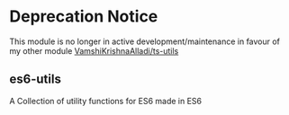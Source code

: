 # Deprecation Notice

This module is no longer in active development/maintenance in favour of my other module [VamshiKrishnaAlladi/ts-utils](https://github.com/VamshiKrishnaAlladi/ts-utils)

## es6-utils

A Collection of utility functions for ES6 made in ES6


